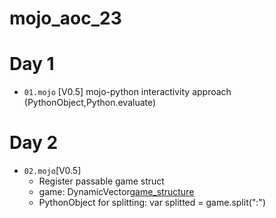 # mojo_aoc_23
# Day 1
- ```01.mojo``` [V0.5]
mojo-python interactivity approach (PythonObject,Python.evaluate)
# Day 2
- ```02.mojo```[V0.5]
  - Register passable game struct
  - game: DynamicVector[game_structure]()
  - PythonObject for splitting: var splitted = game.split(":")
